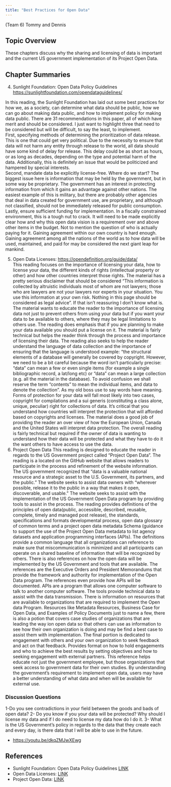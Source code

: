 ```yaml
---
title: "Best Practices for Open Data"
---
```


(Team 6)
Tommy and Dennis


## Topic Overview
These chapters discuss why the sharing and licensing of data is important and the current US government implementation of its Project Open Data. 


## Chapter Summaries
4.  Sunlight Foundation: Open Data Policy Guidelines https://sunlightfoundation.com/opendataguidelines/ 

In this reading, the Sunlight Foundation has laid out some best practices for how we, as a society, can determine what data should be public, how we can go about making data public, and how to implement policy for making data public.  There are 31 recommendations in this paper, all of which have merit and should be considered.  I just want to highlight three that need to be considered but will be difficult, to say the least, to implement.  
First, specifying methods of determining the prioritization of data release.  This is one that could get very political.  Due to the necessity to ensure that data will not harm any entity through release to the world, all data should have some kind of delay for release.  This delay could be as short as hours, or as long as decades, depending on the type and potential harm of the data.  Additionally, this is definitely an issue that would be politicized and hampered by special interests.  
Second, mandate data be explicitly license-free.  Where do we start?  The biggest issue here is information that may be held by the government, but in some way be proprietary.  The government has an interest in protecting information from which it gains an advantage against other nations.  The easiest example of this is military, but there are probably other agencies that deal in data created for government use, are proprietary, and although not classified, should not be immediately released for public consumption.  
Lastly, ensure sufficient funding for implementation.  In a fiscally constrained environment, this is a tough nut to crack.  It will need to be made explicitly clear how and why this open data vision is a requirement over and above other items in the budget.  Not to mention the question of who is actually paying for it.  Gaining agreement within our own country is hard enough.  Gaining agreement among all the nations of the world as to how data will be used, maintained, and paid for may be considered the next giant leap for mankind.  

5.	Open Data Licenses: https://opendefinition.org/guide/data/  
This reading focuses on the importance of licensing your data, how to license your data, the different kinds of rights (intellectual property or other) and how other countries interpret those rights. The material has a pretty serious disclaimer that should be considered “This information is collected by altruistic individuals most of whom are not lawyers; those who are lawyers are not your lawyers nor experts in your situation. You use this information at your own risk. Nothing in this page should be considered as legal advice”. If that isn’t reassuring I don’t know what is. The material wants to educate the reader to the importance of licensing data not just to prevent others from using your data but if you want your data to be available to others, where they may be legal limitations to others use. 
The reading does emphasis that if you are planning to make your data available you should put a license on it. The material is fairly technical but helps the reader think through the process and importance of licensing their data. The reading also seeks to help the reader understand the language of data collection and the importance of ensuring that the language is understood example: “the structural elements of a database will generally be covered by copyright. However, we need to be a bit careful because the word isn’t particularly precise: “data” can mean a few or even single items (for example a single bibliographic record, a lat/long etc) or “data” can mean a large collection (e.g. all the material in the database). To avoid confusion we shall reserve the term “contents” to mean the individual items, and data to denote the collection”. As my old boss use to say words have meaning.
Forms of protection for your data will fall most likely into two cases, copyright for compilations and a sui generis (constituting a class alone, unique, peculiar) right for collections of data. It’s critical that you understand how countries will interpret the protection that will afforded based on copyrights and licenses. The material does a good job of providing the reader an over view of how the European Union, Canada and the United States will interpret data protection. The overall reading is fairly technical but required if the owner of data is wanting to understand how their data will be protected and what  they have to do it the want others to have access to use the data.
6. Project Open Data
This reading is designed to educate the reader in regards to the US Government project called “Project Open Data”. The reading is a located on the GitHub website that allows readers to participate in the process and refinement of the website information. The US government recognized that “data is a valuable national resource and a strategic asset to the U.S. Government, its partners, and the public.” The website seeks to assist data owners with “wherever possible, release it to the public in a way that makes it open, discoverable, and usable.” The website seeks to assist with the implementation of the US Government Open Data program by providing tools to assist in the process.
The reading provides definitions of the principles of open data(public, accessible, described, reusable, complete, timely and managed post release), the standards, specifications and formats developmental process, open data glossary of common terms and a project open data metadata Schema (guidance to support the use of the Project Open Data metadata to list agency datasets and application programming interfaces (APIs). The definitions provide a common language that all organizations can reference to make sure that miscommunication is minimized and all participants can operate on a shared baseline of information that will be recognized by others. 
There is also references on how the open data will be implemented by the US Government and tools that are available. The references are the Executive Orders and President Memorandums that provide the framework and authority for implementation of the Open Data program. The references even provide how APIs will be documented. APIs are a program that allows one computer software to talk to another computer software. The tools provide technical data to assist with the data transmission. 
There is information on resources that are available to organizations that are required to implement the Open data Program. Resources like Metadata Resources, Business Case for Open Data, and Examples of Policy Documents just to name a few, there is also a potion that covers case studies of organizations that are leading the way ion open data so that others can use as information to see how their own organization is doing and may be find a best case to assist them with implementation. 
The final portion is dedicated to engagement with others and your own organization to seek feedback and act on that feedback. Provides format on how to hold engagements and who to achieve the best results by setting objectives and how to seeking engagement with external partners. This reference helps educate not just the government employee, but those organizations that seek access to government data for their own studies. By understanding the government’s requirement to implement open data, users may have a better understanding of what data and when will be available for external use. 

### Discussion Questions
1-Do you see contradictions in your field between the goods and bads of open data? 
2- Do you know if you your data will be protected? Why should I license my data and if I do need to license my data how do I do it.
3- What is the US Government’s policy in regards to the data that they create each and every day, is there data that I will be able to use in the future.

* https://youtu.be/dkqZMJwXEwg

## References
* Sunlight Foundation: Open Data Policy Guidelines [ LINK ](https://sunlightfoundation.com/opendataguidelines/)  
* Open Data Licenses: [ LINK ](https://opendefinition.org/guide/data/)  
* Project Open Data: [ LINK ](https://project-open-data.cio.gov/)  
